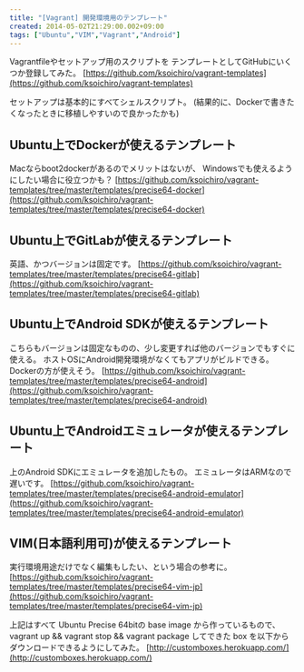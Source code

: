 ```yaml
---
title: "[Vagrant] 開発環境用のテンプレート"
created: 2014-05-02T21:29:00.002+09:00
tags: ["Ubuntu","VIM","Vagrant","Android"]
---
```

Vagrantfileやセットアップ用のスクリプトを
テンプレートとしてGitHubにいくつか登録してみた。
[https://github.com/ksoichiro/vagrant-templates](https://github.com/ksoichiro/vagrant-templates)

セットアップは基本的にすべてシェルスクリプト。
(結果的に、Dockerで書きたくなったときに移植しやすいので良かったかも)

## Ubuntu上でDockerが使えるテンプレート

Macならboot2dockerがあるのでメリットはないが、
Windowsでも使えるようにしたい場合に役立つかも？
[https://github.com/ksoichiro/vagrant-templates/tree/master/templates/precise64-docker](https://github.com/ksoichiro/vagrant-templates/tree/master/templates/precise64-docker)

## Ubuntu上でGitLabが使えるテンプレート

英語、かつバージョンは固定です。
[https://github.com/ksoichiro/vagrant-templates/tree/master/templates/precise64-gitlab](https://github.com/ksoichiro/vagrant-templates/tree/master/templates/precise64-gitlab)

## Ubuntu上でAndroid SDKが使えるテンプレート

こちらもバージョンは固定なものの、少し変更すれば他のバージョンでもすぐに使える。
ホストOSにAndroid開発環境がなくてもアプリがビルドできる。
Dockerの方が使えそう。
[https://github.com/ksoichiro/vagrant-templates/tree/master/templates/precise64-android](https://github.com/ksoichiro/vagrant-templates/tree/master/templates/precise64-android)

## Ubuntu上でAndroidエミュレータが使えるテンプレート

上のAndroid SDKにエミュレータを追加したもの。
エミュレータはARMなので遅いです。
[https://github.com/ksoichiro/vagrant-templates/tree/master/templates/precise64-android-emulator](https://github.com/ksoichiro/vagrant-templates/tree/master/templates/precise64-android-emulator)

## VIM(日本語利用可)が使えるテンプレート

実行環境用途だけでなく編集もしたい、という場合の参考に。
[https://github.com/ksoichiro/vagrant-templates/tree/master/templates/precise64-vim-jp](https://github.com/ksoichiro/vagrant-templates/tree/master/templates/precise64-vim-jp)

上記はすべて Ubuntu Precise 64bitの base image から作っているもので、
vagrant up && vagrant stop && vagrant package してできた box を以下からダウンロードできるようにしてみた。
[http://customboxes.herokuapp.com/](http://customboxes.herokuapp.com/)
